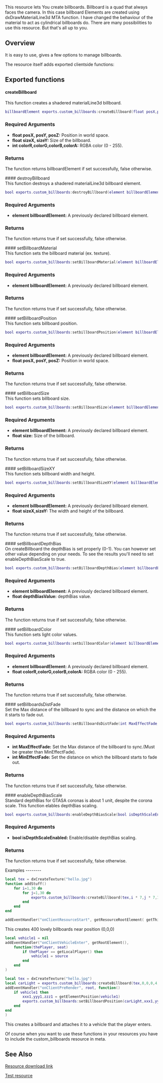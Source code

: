 This resource lets You create billboards. Billboard is a quad that always faces the camera. In this case billboard Elements are created using dxDrawMaterialLine3d MTA function. I have changed the behaviour of the material to act as cylindrical billboards do. There are many possibilities to use this resource. But that's all up to you.

Overview
--------

It is easy to use, gives a few options to manage billboards.

The resource itself adds exported clientside functions:

Exported functions
------------------

#### createBillboard

<section name="Client" class="client" show="true">
This function creates a shadered materialLine3d billboard.

``` lua
billboardElement exports.custom_billboards:createBillboard(float posX,posY,posZ,sizeX,sizeY,int colorR,colorG,colorB,colorA)
```

### Required Arguments

-   **float posX, posY, posZ:** Position in world space.
-   **float sizeX, sizeY:** Size of the billboard.
-   **int colorR,colorG,colorB,colorA:** RGBA color (0 - 255).

### Returns

The function returns billboardElement if set successfully, false otherwise.

</section>
#### destroyBillboard

<section name="Client" class="client" show="true">
This function destroys a shadered materialLine3d billboard element.

``` lua
bool exports.custom_billboards:destroyBillboard(element billboardElement)
```

### Required Arguments

-   **element billboardElement:** A previously declared billboard element.

### Returns

The function returns true if set successfully, false otherwise.

</section>
#### setBillboardMaterial

<section name="Client" class="client" show="true">
This function sets the billboard material (ex. texture).

``` lua
bool exports.custom_billboards:setBillboardMaterial(element billboardElement)
```

### Required Arguments

-   **element billboardElement:** A previously declared billboard element.

### Returns

The function returns true if set successfully, false otherwise.

</section>
#### setBillboardPosition

<section name="Client" class="client" show="true">
This function sets billboard position.

``` lua
bool exports.custom_billboards:setbillboardPosition(element billboardElement,float posX,posY,posZ)
```

### Required Arguments

-   **element billboardElement:** A previously declared billboard element.
-   **float posX, posY, posZ:** Position in world space.

### Returns

The function returns true if set successfully, false otherwise.

</section>
#### setBillboardSize

<section name="Client" class="client" show="true">
This function sets billboard size.

``` lua
bool exports.custom_billboards:setBillboardSize(element billboardElement,float size)
```

### Required Arguments

-   **element billboardElement:** A previously declared billboard element.
-   **float size:** Size of the billboard.

### Returns

The function returns true if set successfully, false otherwise.

</section>
#### setBillboardSizeXY

<section name="Client" class="client" show="true">
This function sets billboard width and height.

``` lua
bool exports.custom_billboards:setBillboardSizeXY(element billboardElement,float sizeX,sizeY)
```

### Required Arguments

-   **element billboardElement:** A previously declared billboard element.
-   **float sizeX,sizeY:** The width and height of the billboard.

### Returns

The function returns true if set successfully, false otherwise.

</section>
#### setBillboardDepthBias

<section name="Client" class="client" show="true">
On createBillboard the depthBias is set properly (0-1). You can however set other value depending on your needs. To see the results you'll need to set enableDepthBiasScale to true.

``` lua
bool exports.custom_billboards:setBillboardDepthBias(element billboardElement,float depthBiasValue)
```

### Required Arguments

-   **element billboardElement:** A previously declared billboard element.
-   **float depthBiasValue:** depthBias value.

### Returns

The function returns true if set successfully, false otherwise.

</section>
#### setBillboardColor

<section name="Client" class="client" show="true">
This function sets light color values.

``` lua
bool exports.custom_billboards:setbillboardColor(element billboardElement,float colorR,colorG,colorB,colorA)
```

### Required Arguments

-   **element billboardElement:** A previously declared billboard element.
-   **float colorR,colorG,colorB,colorA:** RGBA color (0 - 255).

### Returns

The function returns true if set successfully, false otherwise.

</section>
#### setBillboardsDistFade

<section name="Client" class="client" show="true">
Set the Max distance of the billboard to sync and the distance on which the it starts to fade out.

``` lua
bool exports.custom_billboards:setBillboardsDistFade(int MaxEffectFade,int MinEffectFade)
```

### Required Arguments

-   **int MaxEffectFade:** Set the Max distance of the billboard to sync.(Must be greater than MinEffectFade).
-   **int MinEffectFade:** Set the distance on which the billboard starts to fade out.

### Returns

The function returns true if set successfully, false otherwise.

</section>
#### enableDepthBiasScale

<section name="Client" class="client" show="true">
Standard depthBias for GTASA coronas is about 1 unit, despite the corona scale. This function elables depthBias scaling.

``` lua
bool exports.custom_billboards:enableDepthBiasScale(bool isDepthScaleEnabled)
```

### Required Arguments

-   **bool isDepthScaleEnabled:** Enable/disable depthBias scaling.

### Returns

The function returns true if set successfully, false otherwise.

</section>
Examples
--------

``` lua
local tex = dxCreateTexture("hello.jpg")
function addStuff()
    for i=1,30 do
        for j=1,30 do
            exports.custom_billboards:createBillboard(tex,i * 7,j * 7,10,4,4,math.random()*255,math.random()*255,math.random()*255,1*255) 
        end 
    end
end

addEventHandler("onClientResourceStart", getResourceRootElement( getThisResource()), addStuff)
```

This creates 400 lovely billboards near position (0,0,0)

``` lua
local vehicle1 = nil
addEventHandler("onClientVehicleEnter", getRootElement(),
    function(thePlayer, seat)
        if thePlayer == getLocalPlayer() then
            vehicle1 = source
        end
    end
)

local tex = dxCreateTexture("hello.jpg")
local carLight = exports.custom_billboards:createBillboard(tex,0,0,0,4,4,math.random()*255,math.random()*255,math.random()*255,1*255)
addEventHandler("onClientPreRender", root, function()
    if vehicle1 then 
        xxx1,yyy1,zzz1 = getElementPosition(vehicle1)
        exports.custom_billboards:setBillboardPosition(carLight,xxx1,yyy1,zzz1)
    end
end
) 
```

This creates a billboard and attaches it to a vehicle that the player enters.

Of course when you want to use these functions in your resources you have to include the custom\_billboards resource in meta.

See Also
--------

[Resource download link](http://community.multitheftauto.com/index.php?p=resources&s=details&id=10156)

[Test resource](https://www.dropbox.com/s/vvsvua1kmrpjxaz/custom_billboards_test.zip?dl=0)

